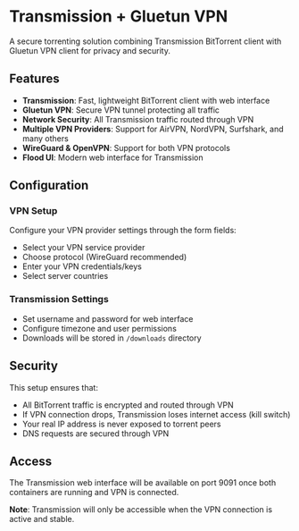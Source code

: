 # Transmission + Gluetun VPN

A secure torrenting solution combining Transmission BitTorrent client with Gluetun VPN client for privacy and security.

## Features

- **Transmission**: Fast, lightweight BitTorrent client with web interface
- **Gluetun VPN**: Secure VPN tunnel protecting all traffic
- **Network Security**: All Transmission traffic routed through VPN
- **Multiple VPN Providers**: Support for AirVPN, NordVPN, Surfshark, and many others
- **WireGuard & OpenVPN**: Support for both VPN protocols
- **Flood UI**: Modern web interface for Transmission

## Configuration

### VPN Setup
Configure your VPN provider settings through the form fields:
- Select your VPN service provider
- Choose protocol (WireGuard recommended)
- Enter your VPN credentials/keys
- Select server countries

### Transmission Settings
- Set username and password for web interface
- Configure timezone and user permissions
- Downloads will be stored in `/downloads` directory

## Security

This setup ensures that:
- All BitTorrent traffic is encrypted and routed through VPN
- If VPN connection drops, Transmission loses internet access (kill switch)
- Your real IP address is never exposed to torrent peers
- DNS requests are secured through VPN

## Access

The Transmission web interface will be available on port 9091 once both containers are running and VPN is connected.

**Note**: Transmission will only be accessible when the VPN connection is active and stable.